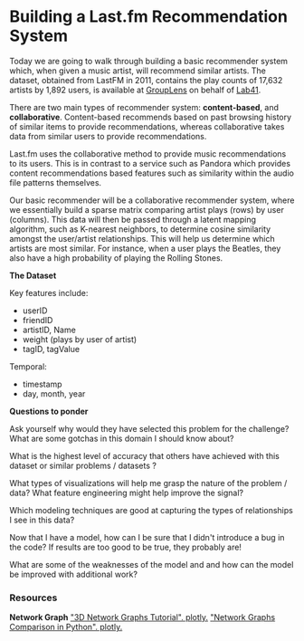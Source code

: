 # Building a Last.fm Recommendation System

Today we are going to walk through building a basic recommender system which, when given a music artist, will recommend similar artists. The dataset, obtained from LastFM in 2011, contains the play counts of 17,632 artists by 1,892 users, is available at [GroupLens](https://grouplens.org/datasets/hetrec-2011/) on behalf of [Lab41](https://github.com/Lab41/hermes/wiki/Datasets).

There are two main types of recommender system: **content-based**, and **collaborative**. Content-based recommends based on past browsing history of similar items to provide recommendations, whereas collaborative takes data from similar users to provide recommendations.

Last.fm uses the collaborative method to provide music recommendations to its users.  This is in contrast to a service such as Pandora which provides content recommendations based features such as similarity within the audio file patterns themselves.   

Our basic recommender will be a collaborative recommender system, where we essentially build a sparse matrix comparing artist plays (rows) by user (columns). This data will then be passed through a latent mapping algorithm, such as K-nearest neighbors, to determine cosine similarity amongst the user/artist relationships.  This will help us determine which artists are most similar.  For instance, when a user plays the Beatles, they also have a high probability of playing the Rolling Stones.   

**The Dataset**

Key features include:
- userID
- friendID
- artistID, Name
- weight (plays by user of artist)
- tagID, tagValue

Temporal:
- timestamp
- day, month, year

**Questions to ponder**

Ask yourself why would they have selected this problem for the challenge? What are some gotchas in this domain I should know about?

What is the highest level of accuracy that others have achieved with this dataset or similar problems / datasets ?

What types of visualizations will help me grasp the nature of the problem / data?
What feature engineering might help improve the signal?

Which modeling techniques are good at capturing the types of relationships I see in this data?

Now that I have a model, how can I be sure that I didn't introduce a bug in the code? If results are too good to be true, they probably are!

What are some of the weaknesses of the model and and how can the model be improved with additional work?

### Resources
**Network Graph**
["3D Network Graphs Tutorial". plotly.](https://plot.ly/python/3d-network-graph/)
["Network Graphs Comparison in Python". plotly.](https://plot.ly/python/igraph-networkx-comparison/)
